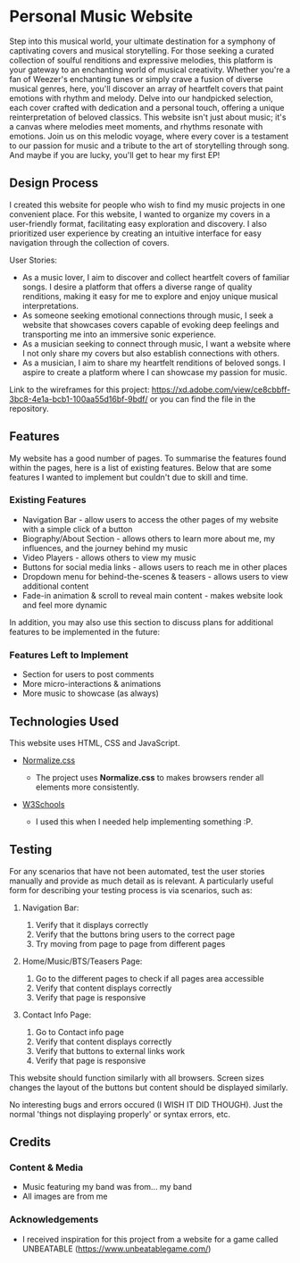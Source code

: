 # Personal Music Website

Step into this musical world, your ultimate destination for a symphony of captivating covers and musical storytelling. For those seeking a curated collection of soulful renditions and expressive melodies, this platform is your gateway to an enchanting world of musical creativity. Whether you're a fan of Weezer's enchanting tunes or simply crave a fusion of diverse musical genres, here, you'll discover an array of heartfelt covers that paint emotions with rhythm and melody. Delve into our handpicked selection, each cover crafted with dedication and a personal touch, offering a unique reinterpretation of beloved classics. This website isn't just about music; it's a canvas where melodies meet moments, and rhythms resonate with emotions. Join us on this melodic voyage, where every cover is a testament to our passion for music and a tribute to the art of storytelling through song. And maybe if you are lucky, you'll get to hear my first EP!
 
## Design Process

I created this website for people who wish to find my music projects in one convenient place. For this website, I wanted to organize my covers in a user-friendly format, facilitating easy exploration and discovery. I also prioritized user experience by creating an intuitive interface for easy navigation through the collection of covers.

User Stories:
- As a music lover, I aim to discover and collect heartfelt covers of familiar songs. I desire a platform that offers a diverse range of quality renditions, making it easy for me to explore and enjoy unique musical interpretations.
- As someone seeking emotional connections through music, I seek a website that showcases covers capable of evoking deep feelings and transporting me into an immersive sonic experience.
- As a musician seeking to connect through music, I want a website where I not only share my covers but also establish connections with others.
- As a musician, I aim to share my heartfelt renditions of beloved songs. I aspire to create a platform where I can showcase my passion for music.

Link to the wireframes for this project:
https://xd.adobe.com/view/ce8cbbff-3bc8-4e1a-bcb1-100aa55d16bf-9bdf/
or you can find the file in the repository.

## Features

My website has a good number of pages. To summarise the features found within the pages, here is a list of existing features. Below that are some features I wanted to implement but couldn't due to skill and time.
 
### Existing Features

- Navigation Bar - allow users to access the other pages of my website with a simple click of a button
- Biography/About Section - allows others to learn more about me, my influences, and the journey behind my music
- Video Players - allows others to view my music
- Buttons for social media links - allows users to reach me in other places
- Dropdown menu for behind-the-scenes & teasers - allows users to view additional content
- Fade-in animation & scroll to reveal main content - makes website look and feel more dynamic

In addition, you may also use this section to discuss plans for additional features to be implemented in the future:

### Features Left to Implement

- Section for users to post comments
- More micro-interactions & animations
- More music to showcase (as always)

## Technologies Used

This website uses HTML, CSS and JavaScript.

- [Normalize.css](https://necolas.github.io/normalize.css/)
    - The project uses **Normalize.css** to makes browsers render all elements more consistently.

- [W3Schools](https://www.w3schools.com/)
    - I used this when I needed help implementing something :P.


## Testing

For any scenarios that have not been automated, test the user stories manually and provide as much detail as is relevant. A particularly useful form for describing your testing process is via scenarios, such as:

1. Navigation Bar:
   1. Verify that it displays correctly
   2. Verify that the buttons bring users to the correct page
   3. Try moving from page to page from different pages

2. Home/Music/BTS/Teasers Page:
   1. Go to the different pages to check if all pages area accessible
   2. Verify that content displays correctly
   3. Verify that page is responsive

3. Contact Info Page:
   1. Go to Contact info page
   2. Verify that content displays correctly
   3. Verify that buttons to external links work
   4. Verify that page is responsive

This website should function similarly with all browsers. Screen sizes changes the layout of the buttons but content should be displayed similarly.

No interesting bugs and errors occured (I WISH IT DID THOUGH). Just the normal 'things not displaying properly' or syntax errors, etc.

## Credits

### Content & Media

- Music featuring my band was from... my band
- All images are from me

### Acknowledgements

- I received inspiration for this project from a website for a game called UNBEATABLE (https://www.unbeatablegame.com/)